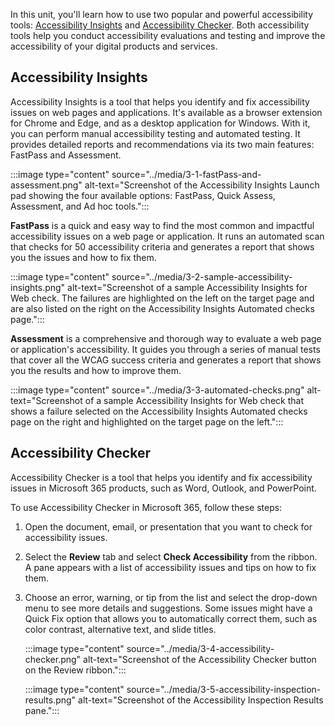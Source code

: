 In this unit, you'll learn how to use two popular and powerful accessibility tools: [Accessibility Insights](https://accessibilityinsights.io/) and [Accessibility Checker](https://support.microsoft.com/office/make-your-content-accessible-to-everyone-with-the-accessibility-checker-38059c2d-45ef-4830-9797-618f0e96f3ab). Both accessibility tools help you conduct accessibility evaluations and testing and improve the accessibility of your digital products and services.

## Accessibility Insights

Accessibility Insights is a tool that helps you identify and fix accessibility issues on web pages and applications. It's available as a browser extension for Chrome and Edge, and as a desktop application for Windows. With it, you can perform manual accessibility testing and automated testing. It provides detailed reports and recommendations via its two main features: FastPass and Assessment.

:::image type="content" source="../media/3-1-fastPass-and-assessment.png" alt-text="Screenshot of the Accessibility Insights Launch pad showing the four available options: FastPass, Quick Assess, Assessment, and Ad hoc tools.":::

**FastPass** is a quick and easy way to find the most common and impactful accessibility issues on a web page or application. It runs an automated scan that checks for 50 accessibility criteria and generates a report that shows you the issues and how to fix them.

:::image type="content" source="../media/3-2-sample-accessibility-insights.png" alt-text="Screenshot of a sample Accessibility Insights for Web check. The failures are highlighted on the left on the target page and are also listed on the right on the Accessibility Insights Automated checks page.":::

**Assessment** is a comprehensive and thorough way to evaluate a web page or application's accessibility. It guides you through a series of manual tests that cover all the WCAG success criteria and generates a report that shows you the results and how to improve them.

:::image type="content" source="../media/3-3-automated-checks.png" alt-text="Screenshot of a sample Accessibility Insights for Web check that shows a failure selected on the Accessibility Insights Automated checks page on the right and highlighted on the target page on the left.":::

## Accessibility Checker

Accessibility Checker is a tool that helps you identify and fix accessibility issues in Microsoft 365 products, such as Word, Outlook, and PowerPoint.

To use Accessibility Checker in Microsoft 365, follow these steps:

1. Open the document, email, or presentation that you want to check for accessibility issues.
2. Select the **Review** tab and select **Check Accessibility** from the ribbon. A pane appears with a list of accessibility issues and tips on how to fix them.
3. Choose an error, warning, or tip from the list and select the drop-down menu to see more details and suggestions. Some issues might have a Quick Fix option that allows you to automatically correct them, such as color contrast, alternative text, and slide titles.

   :::image type="content" source="../media/3-4-accessibility-checker.png" alt-text="Screenshot of the Accessibility Checker button on the Review ribbon.":::

   :::image type="content" source="../media/3-5-accessibility-inspection-results.png" alt-text="Screenshot of the Accessibility Inspection Results pane.":::
